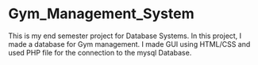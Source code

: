 # Gym_Management_System
This is my end semester project for Database Systems. In this project, I made a database for Gym management. I made GUI using HTML/CSS and used PHP file for the connection to the mysql Database.
